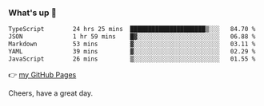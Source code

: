 ### What's up 👋

<!--START_SECTION:waka-->

```txt
TypeScript        24 hrs 25 mins  █████████████████████▒░░░   84.70 %
JSON              1 hr 59 mins    █▓░░░░░░░░░░░░░░░░░░░░░░░   06.88 %
Markdown          53 mins         ▓░░░░░░░░░░░░░░░░░░░░░░░░   03.11 %
YAML              39 mins         ▓░░░░░░░░░░░░░░░░░░░░░░░░   02.29 %
JavaScript        26 mins         ▒░░░░░░░░░░░░░░░░░░░░░░░░   01.55 %
```

<!--END_SECTION:waka-->

👉 [my GitHub Pages](https://ykzhukian.github.io)

Cheers, have a great day.

